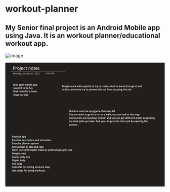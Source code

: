 # workout-planner
## My Senior final project is an Android Mobile app using Java. It is an workout planner/educational workout app. 
![image](https://user-images.githubusercontent.com/49529499/166342444-eb7321c1-98f7-402b-9dee-d00321f53b74.png)
 
![Project Notes Image 1](/app/src/main/res/drawable-v24/ProjectNotes1.png)
